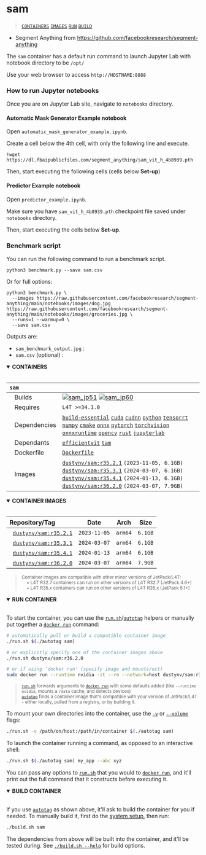 # sam

> [`CONTAINERS`](#user-content-containers) [`IMAGES`](#user-content-images) [`RUN`](#user-content-run) [`BUILD`](#user-content-build)


* Segment Anything from https://github.com/facebookresearch/segment-anything

The `sam` container has a default run command to launch Jupyter Lab with notebook directory to be `/opt/`

Use your web browser to access `http://HOSTNAME:8888`

### How to run Jupyter notebooks

Once you are on Jupyter Lab site, navigate to `notebooks` directory.

#### Automatic Mask Generator Example notebook

Open `automatic_mask_generator_example.ipynb`.

Create a cell below the 4th cell, with only the following line and execute.

```
!wget https://dl.fbaipublicfiles.com/segment_anything/sam_vit_h_4b8939.pth
```

Then, start executing the following cells (cells below **Set-up**)

#### Predictor Example notebook

Open `predictor_example.ipynb`.

Make sure you have `sam_vit_h_4b8939.pth` checkpoint file saved under `notebooks` directory.

Then, start executing the cells below **Set-up**.

### Benchmark script

You can run the following command to run a benchmark script.

```
python3 benchmark.py --save sam.csv
```

Or for full options:

```
python3 benchmark.py \
  --images https://raw.githubusercontent.com/facebookresearch/segment-anything/main/notebooks/images/dog.jpg  https://raw.githubusercontent.com/facebookresearch/segment-anything/main/notebooks/images/groceries.jpg \
  --runs=1 --warmup=0 \
  --save sam.csv
```

Outputs are:

- `sam_benchmark_output.jpg` :
- `sam.csv` (optional) : 

<details open>
<summary><b><a id="containers">CONTAINERS</a></b></summary>
<br>

| **`sam`** | |
| :-- | :-- |
| &nbsp;&nbsp;&nbsp;Builds | [![`sam_jp51`](https://img.shields.io/github/actions/workflow/status/dusty-nv/jetson-containers/sam_jp51.yml?label=sam:jp51)](https://github.com/dusty-nv/jetson-containers/actions/workflows/sam_jp51.yml) [![`sam_jp60`](https://img.shields.io/github/actions/workflow/status/dusty-nv/jetson-containers/sam_jp60.yml?label=sam:jp60)](https://github.com/dusty-nv/jetson-containers/actions/workflows/sam_jp60.yml) |
| &nbsp;&nbsp;&nbsp;Requires | `L4T >=34.1.0` |
| &nbsp;&nbsp;&nbsp;Dependencies | [`build-essential`](/packages/build-essential) [`cuda`](/packages/cuda/cuda) [`cudnn`](/packages/cuda/cudnn) [`python`](/packages/python) [`tensorrt`](/packages/tensorrt) [`numpy`](/packages/numpy) [`cmake`](/packages/cmake/cmake_pip) [`onnx`](/packages/onnx) [`pytorch`](/packages/pytorch) [`torchvision`](/packages/pytorch/torchvision) [`onnxruntime`](/packages/onnxruntime) [`opencv`](/packages/opencv) [`rust`](/packages/rust) [`jupyterlab`](/packages/jupyterlab) |
| &nbsp;&nbsp;&nbsp;Dependants | [`efficientvit`](/packages/vit/efficientvit) [`tam`](/packages/vit/tam) |
| &nbsp;&nbsp;&nbsp;Dockerfile | [`Dockerfile`](Dockerfile) |
| &nbsp;&nbsp;&nbsp;Images | [`dustynv/sam:r35.2.1`](https://hub.docker.com/r/dustynv/sam/tags) `(2023-11-05, 6.1GB)`<br>[`dustynv/sam:r35.3.1`](https://hub.docker.com/r/dustynv/sam/tags) `(2024-03-07, 6.1GB)`<br>[`dustynv/sam:r35.4.1`](https://hub.docker.com/r/dustynv/sam/tags) `(2024-01-13, 6.1GB)`<br>[`dustynv/sam:r36.2.0`](https://hub.docker.com/r/dustynv/sam/tags) `(2024-03-07, 7.9GB)` |

</details>

<details open>
<summary><b><a id="images">CONTAINER IMAGES</a></b></summary>
<br>

| Repository/Tag | Date | Arch | Size |
| :-- | :--: | :--: | :--: |
| &nbsp;&nbsp;[`dustynv/sam:r35.2.1`](https://hub.docker.com/r/dustynv/sam/tags) | `2023-11-05` | `arm64` | `6.1GB` |
| &nbsp;&nbsp;[`dustynv/sam:r35.3.1`](https://hub.docker.com/r/dustynv/sam/tags) | `2024-03-07` | `arm64` | `6.1GB` |
| &nbsp;&nbsp;[`dustynv/sam:r35.4.1`](https://hub.docker.com/r/dustynv/sam/tags) | `2024-01-13` | `arm64` | `6.1GB` |
| &nbsp;&nbsp;[`dustynv/sam:r36.2.0`](https://hub.docker.com/r/dustynv/sam/tags) | `2024-03-07` | `arm64` | `7.9GB` |

> <sub>Container images are compatible with other minor versions of JetPack/L4T:</sub><br>
> <sub>&nbsp;&nbsp;&nbsp;&nbsp;• L4T R32.7 containers can run on other versions of L4T R32.7 (JetPack 4.6+)</sub><br>
> <sub>&nbsp;&nbsp;&nbsp;&nbsp;• L4T R35.x containers can run on other versions of L4T R35.x (JetPack 5.1+)</sub><br>
</details>

<details open>
<summary><b><a id="run">RUN CONTAINER</a></b></summary>
<br>

To start the container, you can use the [`run.sh`](/docs/run.md)/[`autotag`](/docs/run.md#autotag) helpers or manually put together a [`docker run`](https://docs.docker.com/engine/reference/commandline/run/) command:
```bash
# automatically pull or build a compatible container image
./run.sh $(./autotag sam)

# or explicitly specify one of the container images above
./run.sh dustynv/sam:r36.2.0

# or if using 'docker run' (specify image and mounts/ect)
sudo docker run --runtime nvidia -it --rm --network=host dustynv/sam:r36.2.0
```
> <sup>[`run.sh`](/docs/run.md) forwards arguments to [`docker run`](https://docs.docker.com/engine/reference/commandline/run/) with some defaults added (like `--runtime nvidia`, mounts a `/data` cache, and detects devices)</sup><br>
> <sup>[`autotag`](/docs/run.md#autotag) finds a container image that's compatible with your version of JetPack/L4T - either locally, pulled from a registry, or by building it.</sup>

To mount your own directories into the container, use the [`-v`](https://docs.docker.com/engine/reference/commandline/run/#volume) or [`--volume`](https://docs.docker.com/engine/reference/commandline/run/#volume) flags:
```bash
./run.sh -v /path/on/host:/path/in/container $(./autotag sam)
```
To launch the container running a command, as opposed to an interactive shell:
```bash
./run.sh $(./autotag sam) my_app --abc xyz
```
You can pass any options to [`run.sh`](/docs/run.md) that you would to [`docker run`](https://docs.docker.com/engine/reference/commandline/run/), and it'll print out the full command that it constructs before executing it.
</details>
<details open>
<summary><b><a id="build">BUILD CONTAINER</b></summary>
<br>

If you use [`autotag`](/docs/run.md#autotag) as shown above, it'll ask to build the container for you if needed.  To manually build it, first do the [system setup](/docs/setup.md), then run:
```bash
./build.sh sam
```
The dependencies from above will be built into the container, and it'll be tested during.  See [`./build.sh --help`](/jetson_containers/build.py) for build options.
</details>
